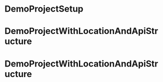 # DemoProjectSetup
# DemoProjectWithLocationAndApiStructure
# DemoProjectWithLocationAndApiStructure
